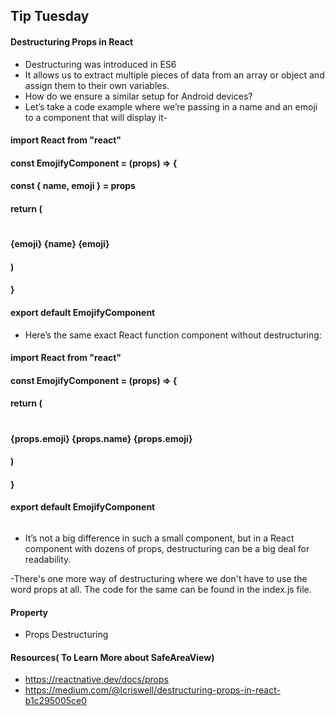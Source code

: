 ## Tip Tuesday

#### Destructuring Props in React

- Destructuring was introduced in ES6
- It allows us to extract multiple pieces of data from an array or object and assign them to their own variables.
- How do we ensure a similar setup for Android devices?
- Let’s take a code example where we’re passing in a name and an emoji to a component that will display it-

#### import React from "react"
#### const EmojifyComponent = (props) => {
####  const { name, emoji } = props
#### return (
####   <h1>
####    {emoji} {name} {emoji} 
####   </h1>
####  )
#### }
#### export default EmojifyComponent


- Here’s the same exact React function component without destructuring:
#### import React from "react"
#### const EmojifyComponent = (props) => {
####  return (
####    <h1>
####      {props.emoji} {props.name} {props.emoji}
####    </h1>
####  )
#### }
#### export default EmojifyComponent 
 
```

```
- It’s not a big difference in such a small component, but in a React component with dozens of props, destructuring can be a big deal for readability.

-There's one more way of destructuring where we don't have to use the word props at all. The code for the same can be found in the index.js file.

#### Property

- Props Destructuring

#### Resources( To Learn More about SafeAreaView)

- https://reactnative.dev/docs/props
- https://medium.com/@lcriswell/destructuring-props-in-react-b1c295005ce0
